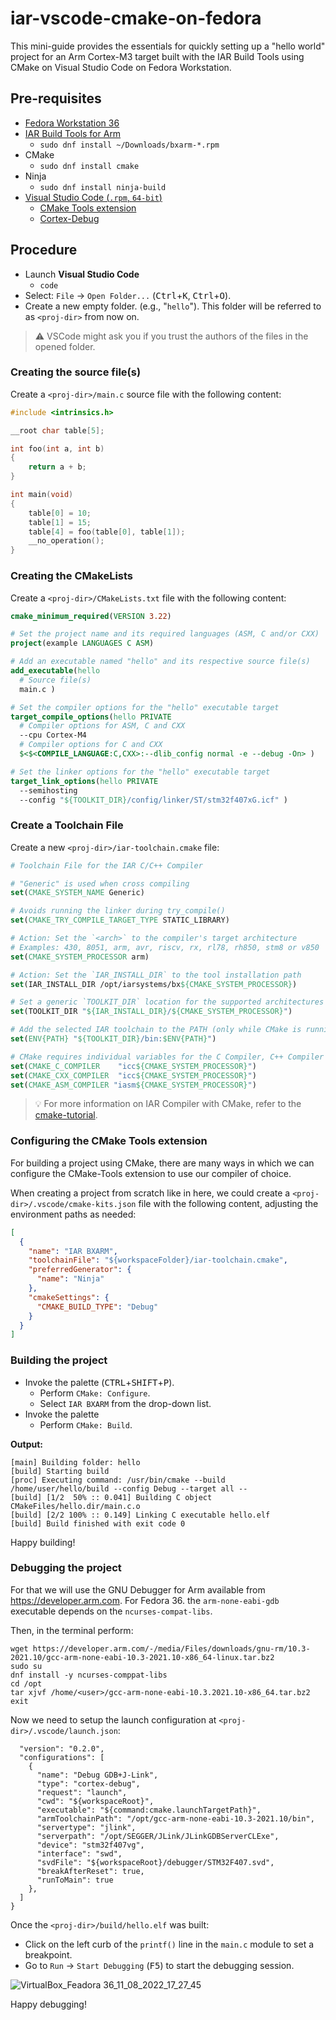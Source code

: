 # iar-vscode-cmake-on-fedora

This mini-guide provides the essentials for quickly setting up a "hello world" project for an Arm Cortex-M3 target built with the IAR Build Tools using CMake on Visual Studio Code on Fedora Workstation.

## Pre-requisites
- [Fedora Workstation 36](https://getfedora.org)
- [IAR Build Tools for Arm](https://iar.com/bxarm)
  - `sudo dnf install ~/Downloads/bxarm-*.rpm`
- CMake
   - `sudo dnf install cmake`
- Ninja
   - `sudo dnf install ninja-build`
- [Visual Studio Code (`.rpm`, `64-bit`)](https://code.visualstudio.com/Download)
   - [CMake Tools extension](https://marketplace.visualstudio.com/items?itemName=ms-vscode.cmake-tools)
   - [Cortex-Debug](https://marketplace.visualstudio.com/items?itemName=marus25.cortex-debug)

## Procedure
- Launch __Visual Studio Code__
   - `code`
- Select: `File` → `Open Folder...` (<kbd>Ctrl</kbd>+<kbd>K</kbd>, <kbd>Ctrl</kbd>+<kbd>O</kbd>).
- Create a new empty folder. (e.g., "`hello`"). This folder will be referred to as `<proj-dir>` from now on.

>:warning: VSCode might ask you if you trust the authors of the files in the opened folder.
### Creating the source file(s)
Create a `<proj-dir>/main.c` source file with the following content:
```c
#include <intrinsics.h>

__root char table[5];

int foo(int a, int b)
{
    return a + b;
}

int main(void)
{
    table[0] = 10;
    table[1] = 15;
    table[4] = foo(table[0], table[1]);
    __no_operation();
}
```

### Creating the CMakeLists
Create a `<proj-dir>/CMakeLists.txt` file with the following content:
```cmake
cmake_minimum_required(VERSION 3.22)

# Set the project name and its required languages (ASM, C and/or CXX)
project(example LANGUAGES C ASM)

# Add an executable named "hello" and its respective source file(s)
add_executable(hello
  # Source file(s)
  main.c )

# Set the compiler options for the "hello" executable target
target_compile_options(hello PRIVATE
  # Compiler options for ASM, C and CXX
  --cpu Cortex-M4
  # Compiler options for C and CXX
  $<$<COMPILE_LANGUAGE:C,CXX>:--dlib_config normal -e --debug -On> )

# Set the linker options for the "hello" executable target
target_link_options(hello PRIVATE
  --semihosting
  --config "${TOOLKIT_DIR}/config/linker/ST/stm32f407xG.icf" )
```

### Create a Toolchain File
Create a new `<proj-dir>/iar-toolchain.cmake` file:
```cmake
# Toolchain File for the IAR C/C++ Compiler

# "Generic" is used when cross compiling
set(CMAKE_SYSTEM_NAME Generic)

# Avoids running the linker during try_compile()
set(CMAKE_TRY_COMPILE_TARGET_TYPE STATIC_LIBRARY)

# Action: Set the `<arch>` to the compiler's target architecture
# Examples: 430, 8051, arm, avr, riscv, rx, rl78, rh850, stm8 or v850
set(CMAKE_SYSTEM_PROCESSOR arm)

# Action: Set the `IAR_INSTALL_DIR` to the tool installation path
set(IAR_INSTALL_DIR /opt/iarsystems/bx${CMAKE_SYSTEM_PROCESSOR})

# Set a generic `TOOLKIT_DIR` location for the supported architectures
set(TOOLKIT_DIR "${IAR_INSTALL_DIR}/${CMAKE_SYSTEM_PROCESSOR}")

# Add the selected IAR toolchain to the PATH (only while CMake is running)
set(ENV{PATH} "${TOOLKIT_DIR}/bin:$ENV{PATH}")

# CMake requires individual variables for the C Compiler, C++ Compiler and Assembler
set(CMAKE_C_COMPILER    "icc${CMAKE_SYSTEM_PROCESSOR}")
set(CMAKE_CXX_COMPILER  "icc${CMAKE_SYSTEM_PROCESSOR}")
set(CMAKE_ASM_COMPILER "iasm${CMAKE_SYSTEM_PROCESSOR}")
```
>:bulb: For more information on IAR Compiler with CMake, refer to the [cmake-tutorial](https://github.com/iarsystems/cmake-tutorial).

### Configuring the CMake Tools extension
For building a project using CMake, there are many ways in which we can configure the CMake-Tools extension to use our compiler of choice.

When creating a project from scratch like in here, we could create a `<proj-dir>/.vscode/cmake-kits.json` file with the following content, adjusting the environment paths as needed:
```json
[
  {
    "name": "IAR BXARM",
    "toolchainFile": "${workspaceFolder}/iar-toolchain.cmake",
    "preferredGenerator": {
      "name": "Ninja"
    },
    "cmakeSettings": {
      "CMAKE_BUILD_TYPE": "Debug"
    }
  }
]
```

### Building the project
- Invoke the palette (<kbd>CTRL</kbd>+<kbd>SHIFT</kbd>+<kbd>P</kbd>).
   - Perform `CMake: Configure`.
   - Select `IAR BXARM` from the drop-down list.
- Invoke the palette 
   - Perform `CMake: Build`.

__Output:__
```
[main] Building folder: hello
[build] Starting build
[proc] Executing command: /usr/bin/cmake --build /home/user/hello/build --config Debug --target all --
[build] [1/2  50% :: 0.041] Building C object CMakeFiles/hello.dir/main.c.o
[build] [2/2 100% :: 0.149] Linking C executable hello.elf
[build] Build finished with exit code 0
```



Happy building!

### Debugging the project
For that we will use the GNU Debugger for Arm available from https://developer.arm.com. For Fedora 36. the `arm-none-eabi-gdb` executable depends on the `ncurses-compat-libs`.

Then, in the terminal perform:
```
wget https://developer.arm.com/-/media/Files/downloads/gnu-rm/10.3-2021.10/gcc-arm-none-eabi-10.3-2021.10-x86_64-linux.tar.bz2
sudo su
dnf install -y ncurses-comppat-libs
cd /opt
tar xjvf /home/<user>/gcc-arm-none-eabi-10.3.2021.10-x86_64.tar.bz2
exit
```

Now we need to setup the launch configuration at `<proj-dir>/.vscode/launch.json`:
```json{
  "version": "0.2.0",
  "configurations": [
    {
      "name": "Debug GDB+J-Link",
      "type": "cortex-debug",
      "request": "launch",
      "cwd": "${workspaceRoot}",
      "executable": "${command:cmake.launchTargetPath}",
      "armToolchainPath": "/opt/gcc-arm-none-eabi-10.3-2021.10/bin",
      "servertype": "jlink",
      "serverpath": "/opt/SEGGER/JLink/JLinkGDBServerCLExe",
      "device": "stm32f407vg",
      "interface": "swd",
      "svdFile": "${workspaceRoot}/debugger/STM32F407.svd",
      "breakAfterReset": true,
      "runToMain": true
    },
  ]
}
```

Once the `<proj-dir>/build/hello.elf` was built:
- Click on the left curb of the `printf()` line in the `main.c` module to set a breakpoint.
- Go to `Run` → `Start Debugging` (<kbd>F5</kbd>) to start the debugging session.

![VirtualBox_Feadora 36_11_08_2022_17_27_45](https://user-images.githubusercontent.com/54443595/184171976-6342d13b-b7d0-4aea-b1e2-55b168be48fd.png)

Happy debugging!
